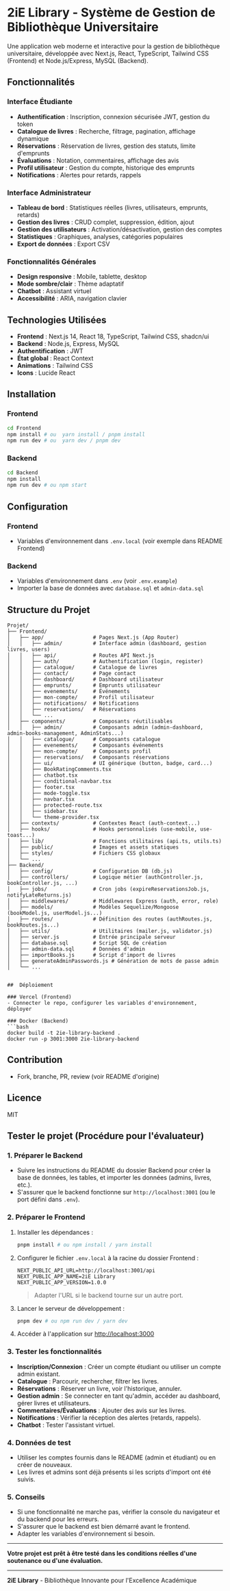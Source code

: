 # 2iE Library - Système de Gestion de Bibliothèque Universitaire

Une application web moderne et interactive pour la gestion de bibliothèque universitaire, développée avec Next.js, React, TypeScript, Tailwind CSS (Frontend) et Node.js/Express, MySQL (Backend).

##  Fonctionnalités

### Interface Étudiante
- **Authentification** : Inscription, connexion sécurisée JWT, gestion du token
- **Catalogue de livres** : Recherche, filtrage, pagination, affichage dynamique
- **Réservations** : Réservation de livres, gestion des statuts, limite d'emprunts
- **Évaluations** : Notation, commentaires, affichage des avis
- **Profil utilisateur** : Gestion du compte, historique des emprunts
- **Notifications** : Alertes pour retards, rappels

### Interface Administrateur
- **Tableau de bord** : Statistiques réelles (livres, utilisateurs, emprunts, retards)
- **Gestion des livres** : CRUD complet, suppression, édition, ajout
- **Gestion des utilisateurs** : Activation/désactivation, gestion des comptes
- **Statistiques** : Graphiques, analyses, catégories populaires
- **Export de données** : Export CSV

### Fonctionnalités Générales
- **Design responsive** : Mobile, tablette, desktop
- **Mode sombre/clair** : Thème adaptatif
- **Chatbot** : Assistant virtuel
- **Accessibilité** : ARIA, navigation clavier

##  Technologies Utilisées
- **Frontend** : Next.js 14, React 18, TypeScript, Tailwind CSS, shadcn/ui
- **Backend** : Node.js, Express, MySQL
- **Authentification** : JWT
- **État global** : React Context
- **Animations** : Tailwind CSS
- **Icons** : Lucide React

##  Installation

### Frontend
```bash
cd Frontend
npm install # ou  yarn install / pnpm install
npm run dev # ou  yarn dev / pnpm dev
```

### Backend
```bash
cd Backend
npm install
npm run dev # ou npm start
```

##  Configuration

### Frontend
- Variables d'environnement dans `.env.local` (voir exemple dans README Frontend)

### Backend
- Variables d'environnement dans `.env` (voir `.env.example`)
- Importer la base de données avec `database.sql` et `admin-data.sql`

##  Structure du Projet

```
Projet/
├── Frontend/
│   ├── app/                # Pages Next.js (App Router)
│   │   ├── admin/          # Interface admin (dashboard, gestion livres, users)
│   │   ├── api/            # Routes API Next.js
│   │   ├── auth/           # Authentification (login, register)
│   │   ├── catalogue/      # Catalogue de livres
│   │   ├── contact/        # Page contact
│   │   ├── dashboard/      # Dashboard utilisateur
│   │   ├── emprunts/       # Emprunts utilisateur
│   │   ├── evenements/     # Événements
│   │   ├── mon-compte/     # Profil utilisateur
│   │   ├── notifications/  # Notifications
│   │   ├── reservations/   # Réservations
│   │   └── ...
│   ├── components/         # Composants réutilisables
│   │   ├── admin/          # Composants admin (admin-dashboard, admin-books-management, AdminStats...)
│   │   ├── catalogue/      # Composants catalogue
│   │   ├── evenements/     # Composants événements
│   │   ├── mon-compte/     # Composants profil
│   │   ├── reservations/   # Composants réservations
│   │   ├── ui/             # UI générique (button, badge, card...)
│   │   ├── BookRatingComments.tsx
│   │   ├── chatbot.tsx
│   │   ├── conditional-navbar.tsx
│   │   ├── footer.tsx
│   │   ├── mode-toggle.tsx
│   │   ├── navbar.tsx
│   │   ├── protected-route.tsx
│   │   ├── sidebar.tsx
│   │   └── theme-provider.tsx
│   ├── contexts/           # Contextes React (auth-context...)
│   ├── hooks/              # Hooks personnalisés (use-mobile, use-toast...)
│   ├── lib/                # Fonctions utilitaires (api.ts, utils.ts)
│   ├── public/             # Images et assets statiques
│   ├── styles/             # Fichiers CSS globaux
│   └── ...
├── Backend/
│   ├── config/             # Configuration DB (db.js)
│   ├── controllers/        # Logique métier (authController.js, bookController.js, ...)
│   ├── jobs/               # Cron jobs (expireReservationsJob.js, notifyLateReturns.js)
│   ├── middlewares/        # Middlewares Express (auth, error, role)
│   ├── models/             # Modèles Sequelize/Mongoose (bookModel.js, userModel.js...)
│   ├── routes/             # Définition des routes (authRoutes.js, bookRoutes.js...)
│   ├── utils/              # Utilitaires (mailer.js, validator.js)
│   ├── server.js           # Entrée principale serveur
│   ├── database.sql        # Script SQL de création
│   ├── admin-data.sql      # Données d'admin
│   ├── importBooks.js      # Script d'import de livres
│   ├── generateAdminPasswords.js # Génération de mots de passe admin
│   └── ...
```

```

##  Déploiement

### Vercel (Frontend)
- Connecter le repo, configurer les variables d'environnement, déployer

### Docker (Backend)
```bash
docker build -t 2ie-library-backend .
docker run -p 3001:3000 2ie-library-backend
```

##  Contribution
- Fork, branche, PR, review (voir README d'origine)

##  Licence
MIT

## Tester le projet (Procédure pour l'évaluateur)

### 1. Préparer le Backend
- Suivre les instructions du README du dossier Backend pour créer la base de données, les tables, et importer les données (admins, livres, etc.).
- S'assurer que le backend fonctionne sur `http://localhost:3001` (ou le port défini dans `.env`).

### 2. Préparer le Frontend
1. Installer les dépendances :
   ```bash
   pnpm install # ou npm install / yarn install
   ```
2. Configurer le fichier `.env.local` à la racine du dossier Frontend :
   ```env
   NEXT_PUBLIC_API_URL=http://localhost:3001/api
   NEXT_PUBLIC_APP_NAME=2iE Library
   NEXT_PUBLIC_APP_VERSION=1.0.0
   ```
   > Adapter l'URL si le backend tourne sur un autre port.
3. Lancer le serveur de développement :
   ```bash
   pnpm dev # ou npm run dev / yarn dev
   ```
4. Accéder à l'application sur [http://localhost:3000](http://localhost:3000)

### 3. Tester les fonctionnalités
- **Inscription/Connexion** : Créer un compte étudiant ou utiliser un compte admin existant.
- **Catalogue** : Parcourir, rechercher, filtrer les livres.
- **Réservations** : Réserver un livre, voir l'historique, annuler.
- **Gestion admin** : Se connecter en tant qu'admin, accéder au dashboard, gérer livres et utilisateurs.
- **Commentaires/Évaluations** : Ajouter des avis sur les livres.
- **Notifications** : Vérifier la réception des alertes (retards, rappels).
- **Chatbot** : Tester l'assistant virtuel.

### 4. Données de test
- Utiliser les comptes fournis dans le README (admin et étudiant) ou en créer de nouveaux.
- Les livres et admins sont déjà présents si les scripts d'import ont été suivis.

### 5. Conseils
- Si une fonctionnalité ne marche pas, vérifier la console du navigateur et du backend pour les erreurs.
- S'assurer que le backend est bien démarré avant le frontend.
- Adapter les variables d'environnement si besoin.

---
**Votre projet est prêt à être testé dans les conditions réelles d'une soutenance ou d'une évaluation.**

---
**2iE Library** - Bibliothèque Innovante pour l'Excellence Académique